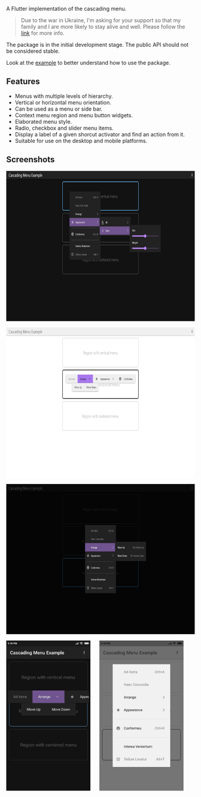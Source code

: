 A Flutter implementation of the cascading menu.

> Due to the war in Ukraine, I'm asking for your support so that my family and I are more likely
> to stay alive and well. Please follow the [link](https://oleksa5.blogspot.com/2022/03/hello.html) for more info.

The package is in the initial development stage. The public API should not be considered stable.

Look at the [example](https://github.com/Oleksa5/cascading_menu/blob/main/example/lib/main.dart) to better understand how to use the package.

## Features

* Menus with multiple levels of hierarchy.
* Vertical or horizontal menu orientation.
* Can be used as a menu or side bar.
* Context menu region and menu button widgets.
* Elaborated menu style.
* Radio, checkbox and slider menu items.
* Display a label of a given shorcut activator and find an action from it.
* Suitable for use on the desktop and mobile platforms.

## Screenshots

<img src="https://github.com/Oleksa5/cascading_menu/blob/main/doc/vertical_desktop.jpg?raw=true"
    alt="A vertical menu on a desktop platform" height="400"/>

<img src="https://github.com/Oleksa5/cascading_menu/blob/main/doc/horizontal_desktop.jpg?raw=true"
    alt="A horizontal menu on a desktop platform" height="400"/>

<img src="https://github.com/Oleksa5/cascading_menu/blob/main/doc/centered_desktop.jpg?raw=true"
    alt="A centered menu on a desktop platform" height="400"/>
<p>
    <img src="https://github.com/Oleksa5/cascading_menu/blob/main/doc/horizontal_mobile.jpg?raw=true"
        alt="A vertical menu on a mobile platform" height="400"/>
    &nbsp;&nbsp;&nbsp;&nbsp;
    <img src="https://github.com/Oleksa5/cascading_menu/blob/main/doc/centered_mobile.jpg?raw=true"
        alt="A centered menu on a mobile platform" height="400"/>
</p>
